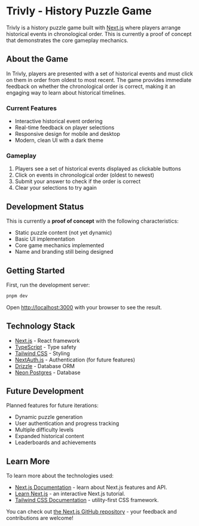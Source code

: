 # Trivly - History Puzzle Game

Trivly is a history puzzle game built with [Next.js](https://nextjs.org/) where players arrange historical events in chronological order. This is currently a proof of concept that demonstrates the core gameplay mechanics.

## About the Game

In Trivly, players are presented with a set of historical events and must click on them in order from oldest to most recent. The game provides immediate feedback on whether the chronological order is correct, making it an engaging way to learn about historical timelines.

### Current Features
- Interactive historical event ordering
- Real-time feedback on player selections
- Responsive design for mobile and desktop
- Modern, clean UI with a dark theme

### Gameplay
1. Players see a set of historical events displayed as clickable buttons
2. Click on events in chronological order (oldest to newest)
3. Submit your answer to check if the order is correct
4. Clear your selections to try again

## Development Status

This is currently a **proof of concept** with the following characteristics:
- Static puzzle content (not yet dynamic)
- Basic UI implementation
- Core game mechanics implemented
- Name and branding still being designed

## Getting Started

First, run the development server:

```bash
pnpm dev
```

Open [http://localhost:3000](http://localhost:3000) with your browser to see the result.

## Technology Stack

- [Next.js](https://nextjs.org/) - React framework
- [TypeScript](https://www.typescriptlang.org/) - Type safety
- [Tailwind CSS](https://tailwindcss.com/) - Styling
- [NextAuth.js](https://next-auth.js.org/) - Authentication (for future features)
- [Drizzle](https://orm.drizzle.team) - Database ORM
- [Neon Postgres](https://vercel.com/postgres) - Database

## Future Development

Planned features for future iterations:
- Dynamic puzzle generation
- User authentication and progress tracking
- Multiple difficulty levels
- Expanded historical content
- Leaderboards and achievements

## Learn More

To learn more about the technologies used:

- [Next.js Documentation](https://nextjs.org/docs) - learn about Next.js features and API.
- [Learn Next.js](https://nextjs.org/learn) - an interactive Next.js tutorial.
- [Tailwind CSS Documentation](https://tailwindcss.com/docs) - utility-first CSS framework.

You can check out [the Next.js GitHub repository](https://github.com/vercel/next.js/) - your feedback and contributions are welcome!
